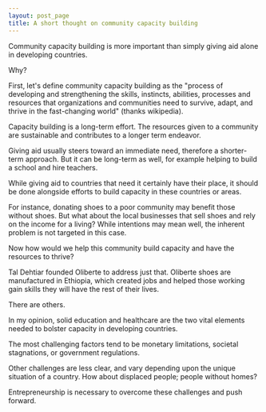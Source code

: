 ```yaml
---
layout: post_page
title: A short thought on community capacity building
---
```


Community capacity building is more important than simply giving aid alone in developing countries.

Why?

First, let's define community capacity building as the "process of developing and strengthening the skills, instincts, abilities, processes and resources that organizations and communities need to survive, adapt, and thrive in the fast-changing world" (thanks wikipedia).


Capacity building is a long-term effort. The resources given to a community are sustainable and contributes to a longer term endeavor. 

Giving aid usually steers toward an immediate need, therefore a shorter-term approach. But it can be long-term as well, for example helping to build a school and hire teachers.

While giving aid to countries that need it certainly have their place, it should be done alongside efforts to build capacity in these countries or areas. 


For instance, donating shoes to a poor community may benefit those without shoes. But what about the local businesses that sell shoes and rely on the income for a living? While intentions may mean well, the inherent problem is not targeted in this case.

Now how would we help this community build capacity and have the resources to thrive? 

Tal Dehtiar founded Oliberte to address just that. Oliberte shoes are manufactured in Ethiopia, which created jobs and helped those working gain skills they will have the rest of their lives. 

There are others.


In my opinion, solid education and healthcare are the two vital elements needed to bolster capacity in developing countries. 

The most challenging factors tend to be monetary limitations, societal stagnations, or government regulations. 

Other challenges are less clear, and vary depending upon the unique situation of a country. How about displaced people; people without homes?

Entrepreneurship is necessary to overcome these challenges and push forward.
